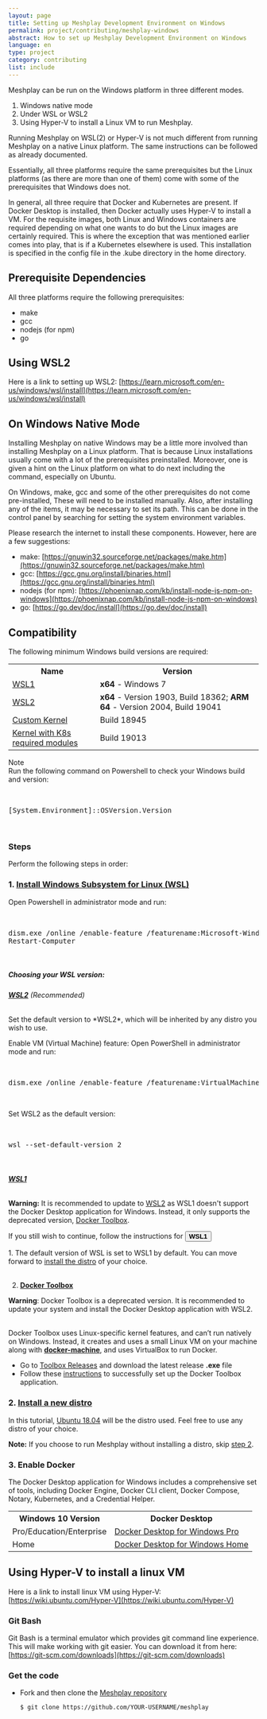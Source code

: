 ```yaml
---
layout: page
title: Setting up Meshplay Development Environment on Windows
permalink: project/contributing/meshplay-windows
abstract: How to set up Meshplay Development Environment on Windows
language: en
type: project
category: contributing
list: include
--- 
```


Meshplay can be run on the Windows platform in three different modes.
1. Windows native mode
2. Under WSL or WSL2
3. Using Hyper-V to install a Linux VM to run Meshplay.

Running Meshplay on WSL(2) or Hyper-V is not much different from running Meshplay on a native Linux platform. The same instructions can be followed as already documented.

Essentially, all three platforms require the same prerequisites but the Linux platforms (as there are more than one of them) come with some of the prerequisites that Windows does not.

In general, all three require that Docker and Kubernetes are present. If Docker Desktop is installed, then Docker actually uses Hyper-V to install a VM. For the requisite images, both Linux and Windows containers are required depending on what one wants to do but the Linux images are certainly required. This is where the exception that was mentioned earlier comes into play, that is if a Kubernetes elsewhere is used. This installation is specified in the config file in the .kube directory in the home directory.

## Prerequisite Dependencies

All three platforms require the following prerequisites:

- make
- gcc
- nodejs (for npm)
- go

## Using WSL2

Here is a link to setting up WSL2: [https://learn.microsoft.com/en-us/windows/wsl/install](https://learn.microsoft.com/en-us/windows/wsl/install)

## On Windows Native Mode

Installing Meshplay on native Windows may be a little more involved than installing Meshplay on a Linux platform. That is because Linux installations usually come with a lot of the prerequisites preinstalled. Moreover, one is given a hint on the Linux platform on what to do next including the command, especially on Ubuntu.

On Windows, make, gcc and some of the other prerequisites do not come pre-installed, These will need to be installed manually. Also, after installing any of the items, it may be necessary to set its path. This can be done in the control panel by searching for setting the system environment variables.

Please research the internet to install these components. However, here are a few suggestions:

- make: [https://gnuwin32.sourceforge.net/packages/make.htm](https://gnuwin32.sourceforge.net/packages/make.htm)
- gcc: [https://gcc.gnu.org/install/binaries.html](https://gcc.gnu.org/install/binaries.html)
- nodejs (for npm): [https://phoenixnap.com/kb/install-node-js-npm-on-windows](https://phoenixnap.com/kb/install-node-js-npm-on-windows)
- go: [https://go.dev/doc/install](https://go.dev/doc/install)


## Compatibility

The following minimum Windows build versions are required:
<table id="compatibility-table">
  <tr>
    <th id="model">Name</th>
    <th id="model">Version</th> 
  </tr>
  <tr>
    <td><a href="#wsl1">WSL1</a></td>
    <td><b>x64</b> - Windows 7 </td>
  </tr>
  <tr>
    <td><a href="#wsl2">WSL2</a></td>
    <td><b>x64</b> - Version 1903, Build 18362; <b>ARM 64</b> - Version 2004, Build 19041</td>
  </tr>
  <tr>
    <td><a href="https://docs.microsoft.com/en-us/windows/wsl/release-notes#build-18945">Custom Kernel</a></td>
    <td>Build 18945</td>
  </tr>
  <tr>
    <td><a href="https://docs.microsoft.com/en-us/windows/wsl/release-notes#build-19013">Kernel with K8s required modules</a></td>
    <td>Build 19013</td>
  </tr>
</table>

Note
<br />Run the following command on Powershell to check your Windows build and version:
 <pre class="codeblock-pre"><div class="codeblock">
 <div class="clipboardjs">[System.Environment]::OSVersion.Version</div></div>
 </pre>
### Steps
Perform the following steps in order:

### 1. <a name="step1" href="https://docs.microsoft.com/en-us/windows/wsl/install-win10"><b>Install Windows Subsystem for Linux (WSL)</b></a> 

Open Powershell in administrator mode and run:

 <pre class="codeblock-pre"><div class="codeblock">
 <div class="clipboardjs">dism.exe /online /enable-feature /featurename:Microsoft-Windows-Subsystem-Linux /all /norestart
Restart-Computer</div></div>
 </pre>

##### Choosing your WSL version:

<h6><b><a href="https://docs.microsoft.com/en-us/windows/wsl/release-notes#build-18917" name="wsl2">WSL2</a></b> (Recommended)</h6>
Set the default version to *WSL2*, which will be inherited by any distro you wish to use.

Enable VM (Virtual Machine) feature:
Open PowerShell in administrator mode and run:

 <pre class="codeblock-pre"><div class="codeblock">
 <div class="clipboardjs">dism.exe /online /enable-feature /featurename:VirtualMachinePlatform /all /norestart</div></div>
 </pre>

Set WSL2 as the default version:

 <pre class="codeblock-pre"><div class="codeblock">
 <div class="clipboardjs">wsl --set-default-version 2</div></div>
 </pre>

<h6><b><a href="https://docs.microsoft.com/en-us/windows/wsl/install-win10" name="wsl1"> WSL1 </a></b></h6>

<b>Warning:</b>
It is recommended to update to <a href="#wsl2">WSL2</a> as WSL1 doesn't support the Docker Desktop application for Windows. Instead, it only supports the deprecated version, [Docker Toolbox](https://docs.docker.com/toolbox/toolbox_install_windows/). 

If you still wish to continue, follow the instructions for <button class="toggle-button" onclick="HideToggleFunction()"><b>WSL1</b></button>

<div id="hiddendiv">
<p>
1. The default version of WSL is set to WSL1 by default. You can move forward to <a href="https://docs.microsoft.com/en-us/windows/wsl/install-win10#install-your-linux-distribution-of-choice">install the distro</a> of your choice. <br /><br />

2. <b><a href="https://docs.docker.com/toolbox/toolbox_install_windows/">Docker Toolbox</a></b> <br />

<b>Warning</b>: Docker Toolbox is a deprecated version. It is recommended to update your system and install the Docker Desktop application with WSL2. <br/><br />

Docker Toolbox uses Linux-specific kernel features, and can’t run natively on Windows. Instead, it creates and uses a small Linux VM on your machine along with <a href="https://docs.docker.com/machine/overview/"><b>docker-machine</b></a>, and uses VirtualBox to run Docker. <br />
    <ul>
       <li>  Go to <a href="https://github.com/docker/toolbox/releases">Toolbox Releases</a> and download the latest release <b>.exe</b> file </li>
       <li> Follow these <a href="https://docs.docker.com/toolbox/toolbox_install_windows/#step-2-install-docker-toolbox">instructions</a> to successfully set up the Docker Toolbox application. </li>
    </ul>

</p>
</div>


### 2. <b>[Install a new distro](https://docs.microsoft.com/en-us/windows/wsl/install-win10#install-your-linux-distribution-of-choice)</b>
In this tutorial, [Ubuntu 18.04](https://www.microsoft.com/en-us/p/ubuntu-1804-lts/9n9tngvndl3q?activetab=pivot:overviewtab) will be the distro used. Feel free to use any distro of your choice.

<strong>Note:</strong> If you choose to run Meshplay without installing a distro, skip [step 2](#2-install-a-new-distro).

### 3. <b>Enable Docker</b>

The Docker Desktop application for Windows includes a comprehensive set of tools, including Docker Engine, Docker CLI client, Docker Compose, Notary, Kubernetes, and a Credential Helper.

<table id="compatibility-table">
  <tr>
    <th id="model">Windows 10 Version</th>
    <th id="model">Docker Desktop</th> 
  </tr>
  <tr>
    <td>Pro/Education/Enterprise</td>
    <td><a href="https://docs.docker.com/docker-for-windows/install/">Docker Desktop for Windows Pro</a></td>
  </tr>
  <tr>
    <td>Home</td>
    <td><a href="https://docs.docker.com/docker-for-windows/install-windows-home/">Docker Desktop for Windows Home</a></td>
  </tr>
</table>





## Using Hyper-V to install a linux VM

Here is a link to install linux VM using Hyper-V: [https://wiki.ubuntu.com/Hyper-V](https://wiki.ubuntu.com/Hyper-V)

### Git Bash  
Git Bash is a terminal emulator which provides git command line experience. This will make working with git easier. You can download it from here: [https://git-scm.com/downloads](https://git-scm.com/downloads)

### Get the code

- Fork and then clone the [Meshplay repository](https://github.com/khulnasoft/meshplay)
  ```bash
  $ git clone https://github.com/YOUR-USERNAME/meshplay
  ```
